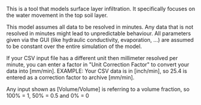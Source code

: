 This is a tool that models surface layer infiltration.
It specifically focuses on the water movement in the top soil layer.

This model assumes all data to be resolved in minutes.
Any data that is not resolved in minutes might lead to unpredictable behaviour.
All parameters given via the GUI (like hydraulic conductivity, evaporation, ...) are assumed to be constant over the entire simulation of the model.

If your CSV input file has a different unit then millimeter resolved per minute, you can enter a factor in "Unit Correction Factor" to convert your data into [mm/min].
EXAMPLE: Your CSV data is in [inch/min], so 25.4 is entered as a correction factor to archive [mm/min].

Any input shown as [Volume/Volume] is referring to a volume fraction, so 100% = 1, 50% = 0.5 and 0% = 0
